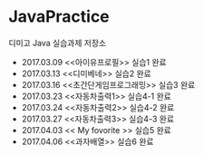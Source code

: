 # JavaPractice
디미고 Java 실습과제 저장소
- 2017.03.09 <<아이유프로필>> 실습1 완료
- 2017.03.13 <<디미베네>> 실습2 완료
- 2017.03.16 <<초간단게임프로그래밍>> 실습3 완료
- 2017.03.23 <<자동차출력1>> 실습4-1 완료
- 2017.03.24 <<자동차출력2>> 실습4-2 완료
- 2017.03.27 <<자동차출력3>> 실습4-3 완료
- 2017.04.03 << My fovorite >> 실습5 완료
- 2017.04.06 <<과자배열>> 실습6 완료
